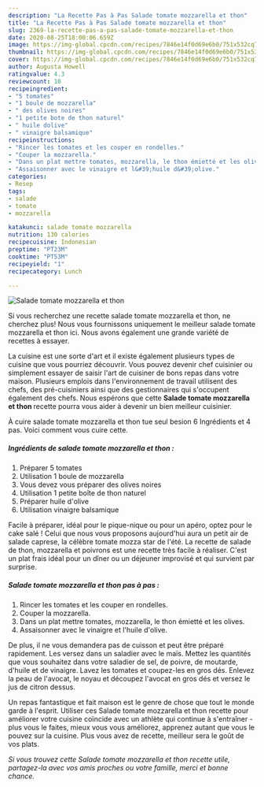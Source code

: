```yaml
---
description: "La Recette Pas à Pas Salade tomate mozzarella et thon"
title: "La Recette Pas à Pas Salade tomate mozzarella et thon"
slug: 2369-la-recette-pas-a-pas-salade-tomate-mozzarella-et-thon
date: 2020-08-25T18:00:06.659Z
image: https://img-global.cpcdn.com/recipes/7846e14f0d69e6b0/751x532cq70/salade-tomate-mozzarella-et-thon-photo-principale-de-la-recette.jpg
thumbnail: https://img-global.cpcdn.com/recipes/7846e14f0d69e6b0/751x532cq70/salade-tomate-mozzarella-et-thon-photo-principale-de-la-recette.jpg
cover: https://img-global.cpcdn.com/recipes/7846e14f0d69e6b0/751x532cq70/salade-tomate-mozzarella-et-thon-photo-principale-de-la-recette.jpg
author: Augusta Howell
ratingvalue: 4.3
reviewcount: 10
recipeingredient:
- "5 tomates"
- "1 boule de mozzarella"
- " des olives noires"
- "1 petite bote de thon naturel"
- " huile dolive"
- " vinaigre balsamique"
recipeinstructions:
- "Rincer les tomates et les couper en rondelles."
- "Couper la mozzarella."
- "Dans un plat mettre tomates, mozzarella, le thon émietté et les olives."
- "Assaisonner avec le vinaigre et l&#39;huile d&#39;olive."
categories:
- Resep
tags:
- salade
- tomate
- mozzarella

katakunci: salade tomate mozzarella 
nutrition: 130 calories
recipecuisine: Indonesian
preptime: "PT23M"
cooktime: "PT53M"
recipeyield: "1"
recipecategory: Lunch

---
```



![Salade tomate mozzarella et thon](https://img-global.cpcdn.com/recipes/7846e14f0d69e6b0/751x532cq70/salade-tomate-mozzarella-et-thon-photo-principale-de-la-recette.jpg)

Si vous recherchez une recette salade tomate mozzarella et thon, ne cherchez plus! Nous vous fournissons uniquement le meilleur salade tomate mozzarella et thon ici. Nous avons également une grande variété de recettes à essayer.

La cuisine est une sorte d'art et il existe également plusieurs types de cuisine que vous pourriez découvrir. Vous pouvez devenir chef cuisinier ou simplement essayer de saisir l'art de cuisiner de bons repas dans votre maison. Plusieurs emplois dans l'environnement de travail utilisent des chefs, des pré-cuisiniers ainsi que des gestionnaires qui s'occupent également des chefs. Nous espérons que cette <strong> Salade tomate mozzarella et thon </strong> recette pourra vous aider à devenir un bien meilleur cuisinier.

<!--inarticleads1-->

À cuire salade tomate mozzarella et thon tue seul besion 6 Ingrédients et 4 pas. Voici comment vous cuire cette.

##### Ingrédients de salade tomate mozzarella et thon :

1. Préparer 5 tomates
1. Utilisation 1 boule de mozzarella
1. Vous devez vous préparer  des olives noires
1. Utilisation 1 petite boîte de thon naturel
1. Préparer  huile d&#39;olive
1. Utilisation  vinaigre balsamique


Facile à préparer, idéal pour le pique-nique ou pour un apéro, optez pour le cake salé ! Celui que nous vous proposons aujourd&#39;hui aura un petit air de salade caprese, la célèbre tomate mozza star de l&#39;été. La recette de salade de thon, mozzarella et poivrons est une recette très facile à réaliser. C&#39;est un plat frais idéal pour un dîner ou un déjeuner improvisé et qui survient par surprise. 

<!--inarticleads2-->

##### Salade tomate mozzarella et thon pas à pas :

1. Rincer les tomates et les couper en rondelles.
1. Couper la mozzarella.
1. Dans un plat mettre tomates, mozzarella, le thon émietté et les olives.
1. Assaisonner avec le vinaigre et l&#39;huile d&#39;olive.


De plus, il ne vous demandera pas de cuisson et peut être préparé rapidement. Les versez dans un saladier avec le maïs. Mettez les quantités que vous souhaitez dans votre saladier de sel, de poivre, de moutarde, d&#39;huile et de vinaigre. Lavez les tomates et coupez-les en gros dés. Enlevez la peau de l&#39;avocat, le noyau et découpez l&#39;avocat en gros dés et versez le jus de citron dessus. 

<!--inarticleads1-->

<p>
Un repas fantastique et fait maison est le genre de chose que tout le monde garde à l'esprit. Utiliser ces Salade tomate mozzarella et thon recette pour améliorer votre cuisine coïncide avec un athlète qui continue à s'entraîner - plus vous le faites, mieux vous vous améliorez, apprenez autant que vous le pouvez sur la cuisine. Plus vous avez de recette, meilleur sera le goût de vos plats.
</p>

<p>
<i>Si vous trouvez cette Salade tomate mozzarella et thon recette utile, partagez-la avec vos amis proches ou votre famille, merci et bonne chance.</i>
</p>
